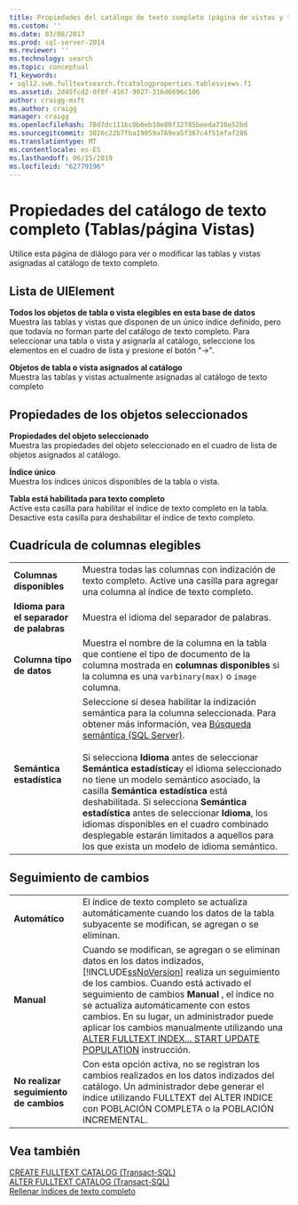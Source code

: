 ```yaml
---
title: Propiedades del catálogo de texto completo (página de vistas y tablas) | Microsoft Docs
ms.custom: ''
ms.date: 03/08/2017
ms.prod: sql-server-2014
ms.reviewer: ''
ms.technology: search
ms.topic: conceptual
f1_keywords:
- sql12.swb.fulltextsearch.ftcatalogproperties.tablesviews.f1
ms.assetid: 2d45fcd2-0f0f-4167-9027-316d6696c106
author: craigg-msft
ms.author: craigg
manager: craigg
ms.openlocfilehash: 78d7dc111bc0b6eb10e80f32785beeda710e52bd
ms.sourcegitcommit: 3026c22b7fba19059a769ea5f367c4f51efaf286
ms.translationtype: MT
ms.contentlocale: es-ES
ms.lasthandoff: 06/15/2019
ms.locfileid: "62779196"
---
```

# <a name="full-text-catalog-properties-tables-and-views-page"></a>Propiedades del catálogo de texto completo (Tablas/página Vistas)
  Utilice esta página de diálogo para ver o modificar las tablas y vistas asignadas al catálogo de texto completo.  
  
## <a name="uielement-list"></a>Lista de UIElement  
 **Todos los objetos de tabla o vista elegibles en esta base de datos**  
 Muestra las tablas y vistas que disponen de un único índice definido, pero que todavía no forman parte del catálogo de texto completo. Para seleccionar una tabla o vista y asignarla al catálogo, seleccione los elementos en el cuadro de lista y presione el botón "->".  
  
 **Objetos de tabla o vista asignados al catálogo**  
 Muestra las tablas y vistas actualmente asignadas al catálogo de texto completo  
  
## <a name="selected-object-properties"></a>Propiedades de los objetos seleccionados  
 **Propiedades del objeto seleccionado**  
 Muestra las propiedades del objeto seleccionado en el cuadro de lista de objetos asignados al catálogo.  
  
 **Índice único**  
 Muestra los índices únicos disponibles de la tabla o vista.  
  
 **Tabla está habilitada para texto completo**  
 Active esta casilla para habilitar el índice de texto completo en la tabla. Desactive esta casilla para deshabilitar el índice de texto completo.  
  
## <a name="eligible-columns-grid"></a>Cuadrícula de columnas elegibles  
  
|||  
|-|-|  
|**Columnas disponibles**|Muestra todas las columnas con indización de texto completo. Active una casilla para agregar una columna al índice de texto completo.|  
|**Idioma para el separador de palabras**|Muestra el idioma del separador de palabras.|  
|**Columna tipo de datos**|Muestra el nombre de la columna en la tabla que contiene el tipo de documento de la columna mostrada en **columnas disponibles** si la columna es una `varbinary(max)` o `image` columna.|  
|**Semántica estadística**|Seleccione si desea habilitar la indización semántica para la columna seleccionada. Para obtener más información, vea [Búsqueda semántica &#40;SQL Server&#41;](../relational-databases/search/semantic-search-sql-server.md).<br /><br /> Si selecciona **Idioma** antes de seleccionar **Semántica estadística**y el idioma seleccionado no tiene un modelo semántico asociado, la casilla **Semántica estadística** está deshabilitada. Si selecciona **Semántica estadística** antes de seleccionar **Idioma**, los idiomas disponibles en el cuadro combinado desplegable estarán limitados a aquellos para los que exista un modelo de idioma semántico.|  
  
## <a name="track-changes"></a>Seguimiento de cambios  
  
|||  
|-|-|  
|**Automático**|El índice de texto completo se actualiza automáticamente cuando los datos de la tabla subyacente se modifican, se agregan o se eliminan.|  
|**Manual**|Cuando se modifican, se agregan o se eliminan datos en los datos indizados, [!INCLUDE[ssNoVersion](../includes/ssnoversion-md.md)] realiza un seguimiento de los cambios. Cuando está activado el seguimiento de cambios **Manual** , el índice no se actualiza automáticamente con estos cambios. En su lugar, un administrador puede aplicar los cambios manualmente utilizando una [ALTER FULLTEXT INDEX... START UPDATE POPULATION](/sql/t-sql/statements/alter-fulltext-index-transact-sql) instrucción.|  
|**No realizar seguimiento de cambios**|Con esta opción activa, no se registran los cambios realizados en los datos indizados del catálogo. Un administrador debe generar el índice utilizando FULLTEXT del ALTER INDICE con POBLACIÓN COMPLETA o la POBLACIÓN INCREMENTAL.|  
  
## <a name="see-also"></a>Vea también  
 [CREATE FULLTEXT CATALOG &#40;Transact-SQL&#41;](/sql/t-sql/statements/create-fulltext-catalog-transact-sql)   
 [ALTER FULLTEXT CATALOG &#40;Transact-SQL&#41;](/sql/t-sql/statements/alter-fulltext-catalog-transact-sql)   
 [Rellenar índices de texto completo](../relational-databases/indexes/indexes.md)  
  
  
